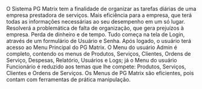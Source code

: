 O Sistema PG Matrix tem a finalidade de organizar as tarefas diárias de uma empresa prestadora de serviços. Mais eficiência para a empresa, que terá todas as informações necessárias ao seu desempenho em um só lugar. 
    Resolverá a problemática de falta de organização, que gera prejuízos à empresa. Perda de dinheiro e de tempo. 
     Tudo começa na tela de Login, através de um formulário de Usuário e Senha. Após logado, o usuário terá acesso ao Menu Principal do PG Matrix. 
    O Menu do usuário Admin é completo, contendo os menus de Produtos, Serviços, Clientes, Ordens de Serviço, Despesas, Relatório, Usuários e Logs; já o Menu do usuário Funcionário é reduzido aos temas que lhe compete: Produtos, Serviços, Clientes e Ordens de Serviços. 
    Os Menus de PG Matrix são eficientes, pois contam com ferramentas de prática manipulação.

